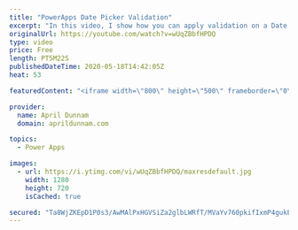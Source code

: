 ```yaml
---
title: "PowerApps Date Picker Validation"
excerpt: "In this video, I show how you can apply validation on a Date Picker control in PowerApps.  You can use this to restrict the selected date options to business days only, 3 days in the future, etc.    For step by step directions and code to copy and paste, please reference my corresponding blog post:"
originalUrl: https://youtube.com/watch?v=wUqZBbfHPDQ
type: video
price: Free
length: PT5M22S
publishedDateTime: 2020-05-18T14:42:05Z
heat: 53

featuredContent: "<iframe width=\"800\" height=\"500\" frameborder=\"0\" src=\"https://www.youtube.com/embed/wUqZBbfHPDQ\" allow=\"accelerometer; autoplay; encrypted-media; gyroscope; picture-in-picture\" allowfullscreen></iframe>"

provider:
  name: April Dunnam
  domain: aprildunnam.com

topics:
  - Power Apps

images:
  - url: https://i.ytimg.com/vi/wUqZBbfHPDQ/maxresdefault.jpg
    width: 1280
    height: 720
    isCached: true

secured: "Ta8WjZKEpD1P0s3/AwMAlPxHGVSiZa2glbLWRfT/MVaYv760pkifIxmP4gukEzHRv5sfKDL0JB8DybyarTr+6saaxiWYRY8uuaDwy4TLO5yeDcmPclbvwyRPd/9nPdflnl4qM2yz7pUkbNivfRE/xYX5kAN1DgbXIDE/wL3WoQqkVBgDrpyvXIbKuz8TBuTj/KabWtUiZHCBBuMkDpBFH4/s6aHC1pC8HuycYhPg21jtYgRqDu8oRvHlDe5PEtY/MSkv32jzfv7dS18nrUTI6HKSsHMNNvZnlDrjQ24zkfJoePQUsNJQi1ZIk4HuTVqh0Vc0zvI3mW67cPWTfHEMOlvUOWbnEK2f4OizW7LhSYRodojJzhvwL8YjdqtOdZPhuzixl+CoWjcyw8L/+X+REDbZDhYRtdGZLctmqXL+pGE=;pZKDfZp/21bChDxO5es4zg=="
---
```


